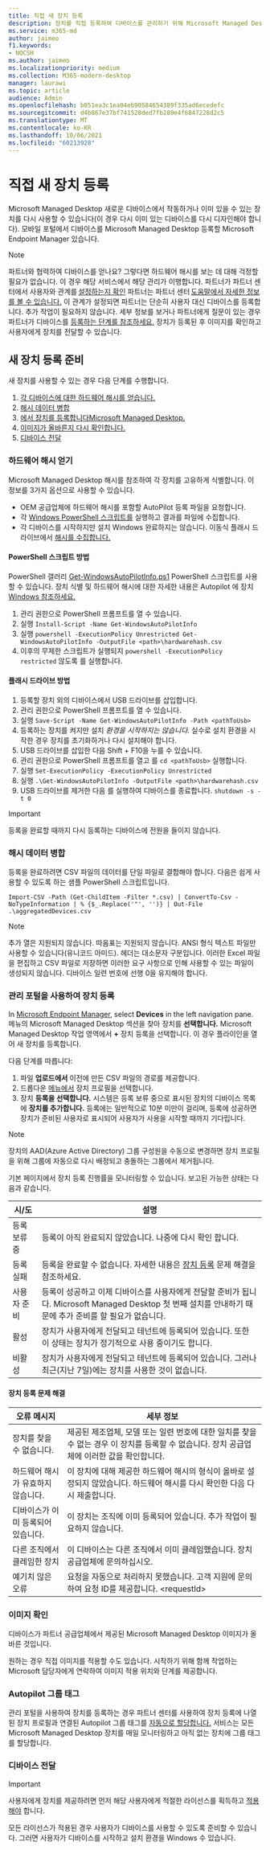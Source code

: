 ```yaml
---
title: 직접 새 장치 등록
description: 장치를 직접 등록하여 디바이스를 관리하기 위해 Microsoft Managed Desktop
ms.service: m365-md
author: jaimeo
f1.keywords:
- NOCSH
ms.author: jaimeo
ms.localizationpriority: medium
ms.collection: M365-modern-desktop
manager: laurawi
ms.topic: article
audience: Admin
ms.openlocfilehash: b051ea3c1ea04eb90584654389f335ad6ecedefc
ms.sourcegitcommit: d4b867e37bf741528ded7fb289e4f6847228d2c5
ms.translationtype: MT
ms.contentlocale: ko-KR
ms.lasthandoff: 10/06/2021
ms.locfileid: "60213928"
---
```

# <a name="register-new-devices-yourself"></a>직접 새 장치 등록

Microsoft Managed Desktop 새로운 디바이스에서 작동하거나 이미 있을 수 있는 장치를 다시 사용할 수 있습니다(이 경우 다시 이미 있는 디바이스를 다시 디자인해야 합니다). 모바일 포털에서 디바이스를 Microsoft Managed Desktop 등록할 Microsoft Endpoint Manager 있습니다.

> [!NOTE]
> 파트너와 협력하여 디바이스를 얻나요? 그렇다면 하드웨어 해시를 보는 데 대해 걱정할 필요가 없습니다. 이 경우 해당 서비스에서 해당 관리가 이행합니다. 파트너가 파트너 센터에서 사용자와 관계를 [설정하는지 확인](https://partner.microsoft.com/dashboard) 파트너는 파트너 센터 [도움말에서 자세한 정보를 볼 수 있습니다.](/partner-center/request-a-relationship-with-a-customer) 이 관계가 설정되면 파트너는 단순히 사용자 대신 디바이스를 등록합니다. 추가 작업이 필요하지 않습니다. 세부 정보를 보거나 파트너에게 질문이 있는 경우 파트너가 디바이스를 [등록하는 단계를 참조하세요.](register-devices-partner.md) 장치가 등록된 후 이미지를 확인하고 [](#check-the-image) 사용자에게 장치를 전달할 수 있습니다. [](#deliver-the-device)



## <a name="prepare-to-register-brand-new-devices"></a>새 장치 등록 준비


새 장치를 사용할 수 있는 경우 다음 단계를 수행합니다.

1. [각 디바이스에 대한 하드웨어 해시를 얻습니다.](#obtain-the-hardware-hash)
2. [해시 데이터 병합](#merge-hash-data)
3. [에서 장치를 등록합니다Microsoft Managed Desktop.](#register-devices-by-using-the-admin-portal)
4. [이미지가 올바른지 다시 확인합니다.](#check-the-image)
5. [디바이스 전달](#deliver-the-device)

### <a name="obtain-the-hardware-hash"></a>하드웨어 해시 얻기

Microsoft Managed Desktop 해시를 참조하여 각 장치를 고유하게 식별합니다. 이 정보를 3가지 옵션으로 사용할 수 있습니다.

- OEM 공급업체에 하드웨어 해시를 포함할 AutoPilot 등록 파일을 요청합니다.
- 각 [Windows PowerShell 스크립트를](#powershell-script-method) 실행하고 결과를 파일에 수집합니다.
- 각 디바이스를 시작하지만 설치 Windows 완료하지는 않습니다. 이동식 플래시 드라이브에서 [해시를 수집합니다.](#flash-drive-method)

#### <a name="powershell-script-method"></a>PowerShell 스크립트 방법

PowerShell 갤러리 [Get-WindowsAutoPilotInfo.ps1](https://www.powershellgallery.com/packages/Get-WindowsAutoPilotInfo) PowerShell 스크립트를 사용할 수 있습니다. 장치 식별 및 하드웨어 해시에 대한 자세한 내용은 Autopilot 에 장치 [Windows 참조하세요.](/mem/autopilot/add-devices#device-identification)

1. 관리 권한으로 PowerShell 프롬프트를 열 수 있습니다.
2. 실행 `Install-Script -Name Get-WindowsAutoPilotInfo`
3. 실행 `powershell -ExecutionPolicy Unrestricted Get-WindowsAutoPilotInfo -OutputFile <path>\hardwarehash.csv`
4. 이후의 무제한 스크립트가 실행되지 `powershell -ExecutionPolicy restricted` 않도록 를 실행합니다.

#### <a name="flash-drive-method"></a>플래시 드라이브 방법

1. 등록할 장치 외의 디바이스에서 USB 드라이브를 삽입합니다.
2. 관리 권한으로 PowerShell 프롬프트를 열 수 있습니다.
3. 실행 `Save-Script -Name Get-WindowsAutoPilotInfo -Path <pathToUsb>`
4. 등록하는 장치를 켜지만 설치 *환경을 시작하지는 않습니다.* 실수로 설치 환경을 시작한 경우 장치를 초기화하거나 다시 설치해야 합니다.
5. USB 드라이브를 삽입한 다음 Shift + F10을 누를 수 있습니다.
6. 관리 권한으로 PowerShell 프롬프트를 열고 를 `cd <pathToUsb>` 실행합니다.
7. 실행 `Set-ExecutionPolicy -ExecutionPolicy Unrestricted`
8. 실행 `.\Get-WindowsAutoPilotInfo -OutputFile <path>\hardwarehash.csv`
9. USB 드라이브를 제거한 다음 를 실행하여 디바이스를 종료합니다. `shutdown -s -t 0`

> [!IMPORTANT]
> 등록을 완료할 때까지 다시 등록하는 디바이스에 전원을 들이지 않습니다. 

### <a name="merge-hash-data"></a>해시 데이터 병합

등록을 완료하려면 CSV 파일의 데이터를 단일 파일로 결합해야 합니다. 다음은 쉽게 사용할 수 있도록 하는 샘플 PowerShell 스크립트입니다.

`Import-CSV -Path (Get-ChildItem -Filter *.csv) | ConvertTo-Csv -NoTypeInformation | % {$_.Replace('"', '')} | Out-File .\aggregatedDevices.csv`

> [!NOTE]
> 추가 열은 지원되지 않습니다. 따옴표는 지원되지 않습니다. ANSI 형식 텍스트 파일만 사용할 수 있습니다(유니코드 아미드). 헤더는 대소문자 구분입니다. 이러한 Excel 파일을 편집하고 CSV 파일로 저장하면 이러한 요구 사항으로 인해 사용할 수 있는 파일이 생성되지 않습니다. 디바이스 일련 번호에 선행 0을 유지해야 합니다.

### <a name="register-devices-by-using-the-admin-portal"></a>관리 포털을 사용하여 장치 등록

In [Microsoft Endpoint Manager](https://endpoint.microsoft.com/), select **Devices** in the left navigation pane. 메뉴의 Microsoft Managed Desktop 섹션을 찾아 장치를 **선택합니다.** Microsoft Managed Desktop 작업 영역에서 **+** 장치 등록을 선택합니다. 이 경우 플라이인을 열어 새 장치를 등록합니다.

<!-- [![Fly-in after selecting Register devices, listing devices with columns for assigned users, serial number, status, last-seen date, and age.](../../media/new-registration-ui.png)](../../media/new-registration-ui.png) -->

<!--Registering any existing devices with Managed Desktop will completely re-image them; make sure you've backed up any important data prior to starting the registration process.-->

다음 단계를 따릅니다:

1. 파일 **업로드에서** 이전에 만든 CSV 파일의 경로를 제공합니다.
2. 드롭다운 [메뉴에서](../service-description/profiles.md) 장치 프로필을 선택합니다.
3. 장치 **등록을 선택합니다.** 시스템은 등록 보류 중으로 표시된 장치의 디바이스 목록에 **장치를 추가합니다.** 등록에는 일반적으로 10분 미만이 걸리며, 등록에 성공하면 장치가 준비된 사용자로 표시되어 사용자가 사용을 시작할 때까지 기다립니다. 

> [!NOTE]
> 장치의 AAD(Azure Active Directory) 그룹 구성원을 수동으로 변경하면 장치 프로필을 위해 그룹에 자동으로 다시 배정되고 충돌하는 그룹에서 제거됩니다.

기본 페이지에서 장치 등록 진행률을 모니터링할 수 있습니다. 보고된 가능한 상태는 다음과 같습니다.

| 시/도 | 설명 |
|---------------|-------------|
| 등록 보류 중 | 등록이 아직 완료되지 않았습니다. 나중에 다시 확인 합니다. |
| 등록 실패 | 등록을 완료할 수 없습니다. 자세한 내용은 [장치 등록](#troubleshooting-device-registration) 문제 해결을 참조하세요. |
| 사용자 준비 | 등록이 성공하고 이제 디바이스를 사용자에게 전달할 준비가 됩니다. Microsoft Managed Desktop 첫 번째 설치를 안내하기 때문에 추가 준비를 할 필요가 없습니다. |
| 활성 | 장치가 사용자에게 전달되고 테넌트에 등록되어 있습니다. 또한 이 상태는 장치가 정기적으로 사용 중이기도 합니다. |
| 비활성 | 장치가 사용자에게 전달되고 테넌트에 등록되어 있습니다. 그러나 최근(지난 7일)에는 장치를 사용한 것이 없습니다.  | 

#### <a name="troubleshooting-device-registration"></a>장치 등록 문제 해결

| 오류 메시지 | 세부 정보 |
|---------------|-------------|
| 장치를 찾을 수 없습니다. | 제공된 제조업체, 모델 또는 일련 번호에 대한 일치를 찾을 수 없는 경우 이 장치를 등록할 수 없습니다. 장치 공급업체에 이러한 값을 확인합니다. |
| 하드웨어 해시가 유효하지 않습니다. | 이 장치에 대해 제공한 하드웨어 해시의 형식이 올바로 설정되지 않았습니다. 하드웨어 해시를 다시 확인한 다음 다시 제출합니다. |
| 디바이스가 이미 등록되어 있습니다. | 이 장치는 조직에 이미 등록되어 있습니다. 추가 작업이 필요하지 않습니다. |
| 다른 조직에서 클레임한 장치 | 이 디바이스는 다른 조직에서 이미 클레임했습니다. 장치 공급업체에 문의하십시오. |
| 예기치 않은 오류 | 요청을 자동으로 처리하지 못했습니다. 고객 지원에 문의하여 요청 ID를 제공합니다. \<requestId\> |

### <a name="check-the-image"></a>이미지 확인

디바이스가 파트너 공급업체에서 제공된 Microsoft Managed Desktop 이미지가 올바른 것입니다.

원하는 경우 직접 이미지를 적용할 수도 있습니다. 시작하기 위해 함께 작업하는 Microsoft 담당자에게 연락하여 이미지 적용 위치와 단계를 제공합니다.

### <a name="autopilot-group-tag"></a>Autopilot 그룹 태그

관리 포털을 사용하여 장치를 등록하는 경우 파트너 센터를 사용하여 장치 등록에 나열된 장치 프로필과 연결된 Autopilot 그룹 태그를 [자동으로 할당합니다.](register-devices-partner.md#register-devices-by-using-partner-center)
서비스는 모든 Microsoft Managed Desktop 장치를 매일 모니터링하고 아직 없는 장치에 그룹 태그를 할당합니다.

### <a name="deliver-the-device"></a>디바이스 전달

> [!IMPORTANT]
> 사용자에게 장치를 제공하려면 먼저 해당 사용자에게 적절한 라이선스를 획득하고 [적용해야](../get-ready/prerequisites.md) 합니다.

모든 라이선스가 적용된 경우 [](get-started-devices.md)사용자가 디바이스를 사용할 수 있도록 준비할 수 있습니다. 그러면 사용자가 디바이스를 시작하고 설치 환경을 Windows 수 있습니다.
